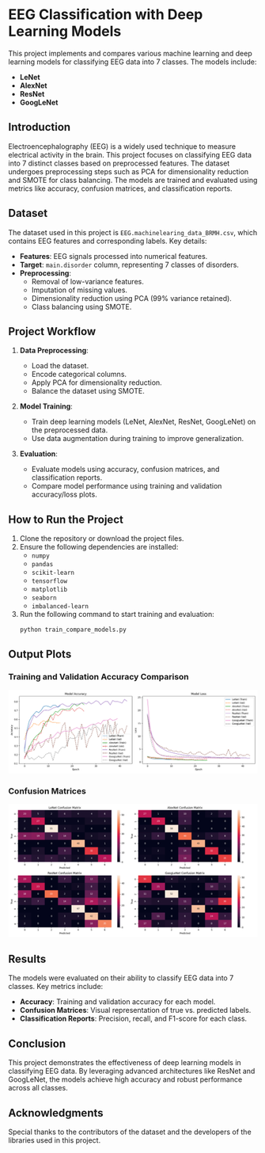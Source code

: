 # EEG Classification with Deep Learning Models

This project implements and compares various machine learning and deep learning models for classifying EEG data into 7 classes. The models include:

-   **LeNet**
-   **AlexNet**
-   **ResNet**
-   **GoogLeNet**

## Introduction

Electroencephalography (EEG) is a widely used technique to measure electrical activity in the brain. This project focuses on classifying EEG data into 7 distinct classes based on preprocessed features. The dataset undergoes preprocessing steps such as PCA for dimensionality reduction and SMOTE for class balancing. The models are trained and evaluated using metrics like accuracy, confusion matrices, and classification reports.

## Dataset

The dataset used in this project is `EEG.machinelearing_data_BRMH.csv`, which contains EEG features and corresponding labels. Key details:

-   **Features**: EEG signals processed into numerical features.
-   **Target**: `main.disorder` column, representing 7 classes of disorders.
-   **Preprocessing**:
    -   Removal of low-variance features.
    -   Imputation of missing values.
    -   Dimensionality reduction using PCA (99% variance retained).
    -   Class balancing using SMOTE.

## Project Workflow

1. **Data Preprocessing**:

    - Load the dataset.
    - Encode categorical columns.
    - Apply PCA for dimensionality reduction.
    - Balance the dataset using SMOTE.

2. **Model Training**:

    - Train deep learning models (LeNet, AlexNet, ResNet, GoogLeNet) on the preprocessed data.
    - Use data augmentation during training to improve generalization.

3. **Evaluation**:
    - Evaluate models using accuracy, confusion matrices, and classification reports.
    - Compare model performance using training and validation accuracy/loss plots.

## How to Run the Project

1. Clone the repository or download the project files.
2. Ensure the following dependencies are installed:
    - `numpy`
    - `pandas`
    - `scikit-learn`
    - `tensorflow`
    - `matplotlib`
    - `seaborn`
    - `imbalanced-learn`
3. Run the following command to start training and evaluation:
    ```bash
    python train_compare_models.py
    ```

## Output Plots

### Training and Validation Accuracy Comparison

![Figure 5](output_plots/run4/Figure_5.png)

### Confusion Matrices

![Figure 6](output_plots/run4/Figure_6.png)

## Results

The models were evaluated on their ability to classify EEG data into 7 classes. Key metrics include:

-   **Accuracy**: Training and validation accuracy for each model.
-   **Confusion Matrices**: Visual representation of true vs. predicted labels.
-   **Classification Reports**: Precision, recall, and F1-score for each class.

## Conclusion

This project demonstrates the effectiveness of deep learning models in classifying EEG data. By leveraging advanced architectures like ResNet and GoogLeNet, the models achieve high accuracy and robust performance across all classes.

## Acknowledgments

Special thanks to the contributors of the dataset and the developers of the libraries used in this project.
